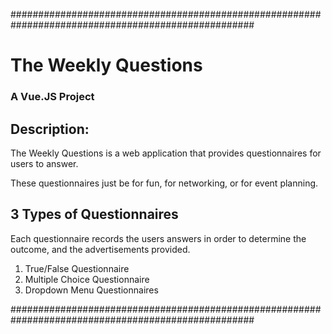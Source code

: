####################################################################################################


# The Weekly Questions

### A Vue.JS Project

## Description:

The Weekly Questions is a web application that provides questionnaires for users to answer. 

These questionnaires just be for fun, for networking, or for event planning. 

## 3 Types of Questionnaires

Each questionnaire records the users answers in order to determine the outcome, and the advertisements provided. 

1. True/False Questionnaire
2. Multiple Choice Questionnaire 
3. Dropdown Menu Questionnaires


####################################################################################################
